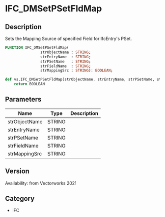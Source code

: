 # IFC_DMSetPSetFldMap

## Description
Sets the Mapping Source of specified Field for IfcEntry's PSet.

```pascal
FUNCTION IFC_DMSetPSetFldMap(
				strObjectName : STRING;
				strEntryName  : STRING;
				strPSetName   : STRING;
				strFieldName  : STRING;
				strMappingSrc : STRING): BOOLEAN;
```

```python
def vs.IFC_DMSetPSetFldMap(strObjectName, strEntryName, strPSetName, strFieldName, strMappingSrc):
    return BOOLEAN
```

## Parameters
|Name|Type|Description|
|---|---|---|
|strObjectName|STRING|   |
|strEntryName|STRING|   |
|strPSetName|STRING|   |
|strFieldName|STRING|   |
|strMappingSrc|STRING|   |

## Version
Availability: from Vectorworks 2021

## Category
* IFC

